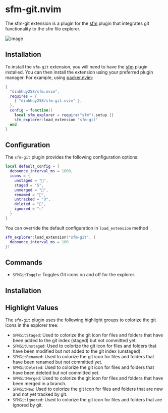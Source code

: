 # sfm-git.nvim

The sfm-git extension is a plugin for the [sfm](https://github.com/dinhhuy258/sfm.nvim) plugin that integrates git functionality to the sfm file explorer.

![image](https://user-images.githubusercontent.com/17776979/212691148-3701bf85-bee8-4ad5-9174-fca7c713af22.png)

## Installation

To install the `sfm-git` extension, you will need to have the [sfm](https://github.com/dinhhuy258/sfm.nvim) plugin installed. You can then install the extension using your preferred plugin manager. For example, using [packer.nvim](https://github.com/wbthomason/packer.nvim):

```lua
{
  "dinhhuy258/sfm.nvim",
  requires = {
    { "dinhhuy258/sfm-git.nvim" },
  },
  config = function()
    local sfm_explorer = require("sfm").setup {}
    sfm_explorer:load_extension "sfm-git"
  end
}
```

## Configuration

The `sfm-git` plugin provides the following configuration options:

```lua
local default_config = {
  debounce_interval_ms = 1000,
  icons = {
    unstaged = "",
    staged = "S",
    unmerged = "",
    renamed = "",
    untracked = "U",
    deleted = "",
    ignored = "◌"
  }
}
```

You can override the default configuration in `load_extension` method

```lua
sfm_explorer:load_extension("sfm-git", {
  debounce_interval_ms = 100
})
```

## Commands

- `SFMGitToggle`: Toggles Git icons on and off for the explorer.

## Installation

## Highlight Values

The `sfm-git` plugin uses the following highlight groups to colorize the git icons in the explorer tree:

- `SFMGitStaged`: Used to colorize the git icon for files and folders that have been added to the git index (staged) but not committed yet.
- `SFMGitUnstaged`: Used to colorize the git icon for files and folders that have been modified but not added to the git index (unstaged).
- `SFMGitRenamed`: Used to colorize the git icon for files and folders that have been renamed but not committed yet.
- `SFMGitDeleted`: Used to colorize the git icon for files and folders that have been deleted but not committed yet.
- `SFMGitMerged`: Used to colorize the git icon for files and folders that have been merged in a branch.
- `SFMGitNew`: Used to colorize the git icon for files and folders that are new and not yet tracked by git.
- `SFMGitIgnored`: Used to colorize the git icon for files and folders that are ignored by git.
